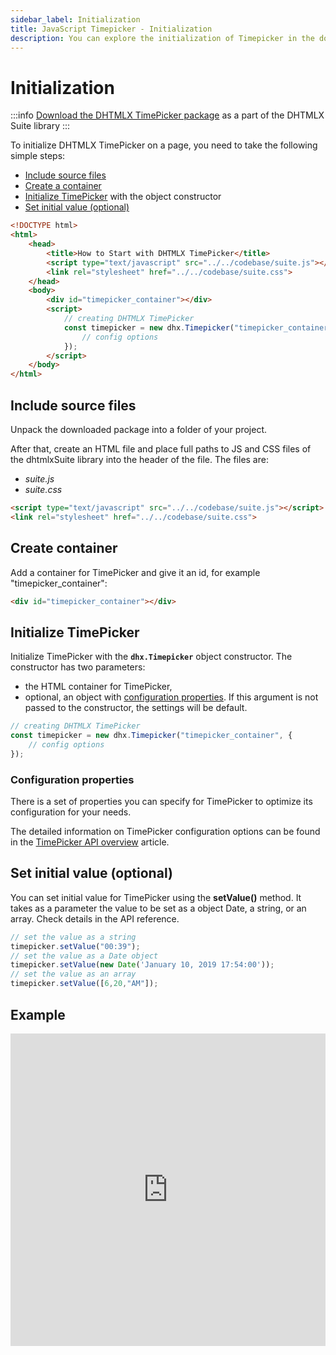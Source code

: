 ```yaml
---
sidebar_label: Initialization
title: JavaScript Timepicker - Initialization 
description: You can explore the initialization of Timepicker in the documentation of the DHTMLX JavaScript UI library. Browse developer guides and API reference, try out code examples and live demos, and download a free 30-day evaluation version of DHTMLX Suite 7.
---
```


# Initialization

:::info
[Download the DHTMLX TimePicker package](https://dhtmlx.com/docs/products/dhtmlxSuite/download.shtml) as a part of the DHTMLX Suite library
:::

To initialize DHTMLX TimePicker on a page, you need to take the following simple steps:

- [Include source files](#include-source-files)
- [Create a container](#create-container)
- [Initialize TimePicker](#initialize-timepicker) with the object constructor
- [Set initial value (optional)](#set-initial-value-optional)

~~~html
<!DOCTYPE html>
<html>
    <head>
        <title>How to Start with DHTMLX TimePicker</title>         
        <script type="text/javascript" src="../../codebase/suite.js"></script>
        <link rel="stylesheet" href="../../codebase/suite.css">
    </head>
    <body>
        <div id="timepicker_container"></div>
        <script>
            // creating DHTMLX TimePicker 
            const timepicker = new dhx.Timepicker("timepicker_container", {
				// config options
			});
        </script>
    </body>
</html>
~~~

## Include source files

Unpack the downloaded package into a folder of your project.

After that, create an HTML file and place full paths to JS and CSS files of the dhtmlxSuite library into the header of the file. The files are:

- *suite.js*
- *suite.css*

~~~html
<script type="text/javascript" src="../../codebase/suite.js"></script>
<link rel="stylesheet" href="../../codebase/suite.css">
~~~

## Create container

Add a container for TimePicker and give it an id, for example "timepicker_container":

~~~html title="index.html"
<div id="timepicker_container"></div>
~~~

## Initialize TimePicker

Initialize TimePicker with the **`dhx.Timepicker`** object constructor. The constructor has two parameters:

- the HTML container for TimePicker,
- optional, an object with [configuration properties](#configuration-properties). If this argument is not passed to the constructor, the settings will be default.

~~~js title="index.js"
// creating DHTMLX TimePicker
const timepicker = new dhx.Timepicker("timepicker_container", {
    // config options
});
~~~

### Configuration properties

There is a set of properties you can specify for TimePicker to optimize its configuration for your needs. 

The detailed information on TimePicker configuration options can be found in the [TimePicker API overview](timepicker/api/api_overview.md#properties) article.

## Set initial value (optional)

You can set initial value for TimePicker using the **setValue()** method. It takes as a parameter the value to be set as a object Date, a string, or an array. Check details in the API reference.

~~~js
// set the value as a string
timepicker.setValue("00:39");
// set the value as a Date object
timepicker.setValue(new Date('January 10, 2019 17:54:00'));
// set the value as an array
timepicker.setValue([6,20,"AM"]);
~~~

## Example

<iframe src="https://snippet.dhtmlx.com/3d5u4cxx?mode=js" frameborder="0" class="snippet_iframe" width="100%" height="500"></iframe>